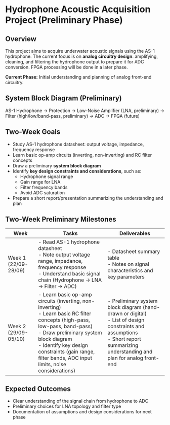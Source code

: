 # Hydrophone Acoustic Acquisition Project (Preliminary Phase)

## Overview
This project aims to acquire underwater acoustic signals using the AS-1 hydrophone. 
The current focus is on **analog circuitry design**: amplifying, cleaning, and filtering 
the hydrophone output to prepare it for ADC conversion. FPGA processing will be done in a later phase.

**Current Phase:** Initial understanding and planning of analog front-end circuitry.

## System Block Diagram (Preliminary)
AS-1 Hydrophone → Protection → Low-Noise Amplifier (LNA, preliminary) → Filter (high/low/band-pass, preliminary) → ADC → FPGA (future)

## Two-Week Goals
- Study AS-1 hydrophone datasheet: output voltage, impedance, frequency response
- Learn basic op-amp circuits (inverting, non-inverting) and RC filter concepts
- Draw a preliminary **system block diagram**
- Identify **key design constraints and considerations**, such as:
  - Hydrophone signal range
  - Gain range for LNA
  - Filter frequency bands
  - Avoid ADC saturation
- Prepare a short report/presentation summarizing the understanding and plan

## Two-Week Preliminary Milestones

| Week | Tasks | Deliverables |
|------|-------|-------------|
| Week 1 (22/09-28/09)| - Read AS-1 hydrophone datasheet<br>- Note output voltage range, impedance, frequency response<br>- Understand basic signal chain (Hydrophone → LNA → Filter → ADC) | - Datasheet summary table<br>- Notes on signal characteristics and key parameters |
| Week 2 (29/09-05/10)| - Learn basic op-amp circuits (inverting, non-inverting)<br>- Learn basic RC filter concepts (high-pass, low-pass, band-pass)<br>- Draw preliminary system block diagram<br>- Identify key design constraints (gain range, filter bands, ADC input limits, noise considerations) | - Preliminary system block diagram (hand-drawn or digital)<br>- List of design constraints and assumptions<br>- Short report summarizing understanding and plan for analog front-end |

## Expected Outcomes
- Clear understanding of the signal chain from hydrophone to ADC
- Preliminary choices for LNA topology and filter type
- Documentation of assumptions and design considerations for next phase
